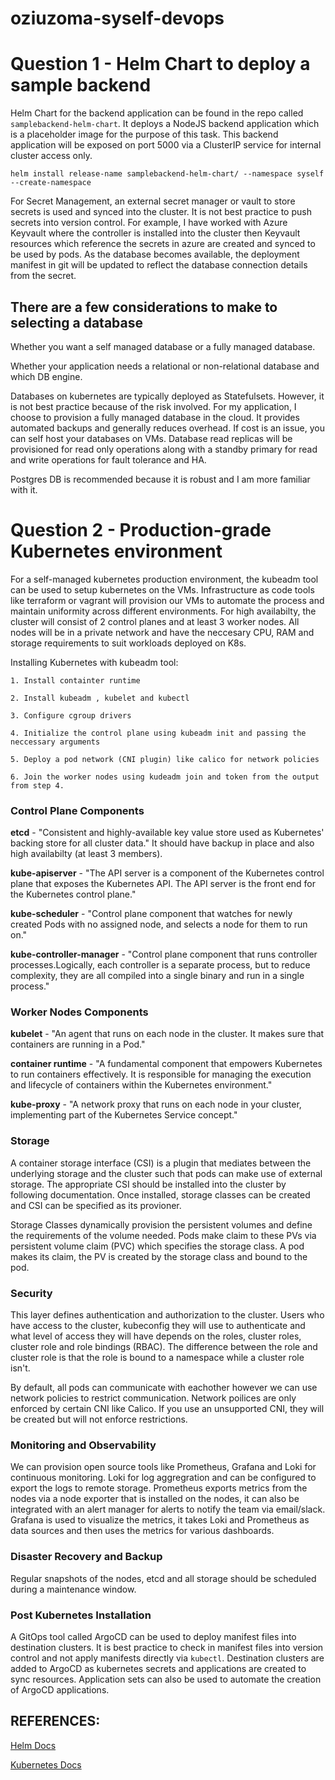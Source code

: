 # oziuzoma-syself-devops

# Question 1 - Helm Chart to deploy a sample backend

Helm Chart for the backend application can be found in the repo called `samplebackend-helm-chart`. It deploys a NodeJS backend application which is a placeholder image for the purpose of this task. This backend application will be exposed on port 5000 via a ClusterIP service for internal cluster access only. 

`helm install release-name samplebackend-helm-chart/ --namespace syself --create-namespace`

For Secret Management, an external secret manager or vault to store secrets is used and synced into the cluster. It is not best practice to push secrets into version control. For example, I have worked with Azure Keyvault where the controller is installed into the cluster then Keyvault resources which reference the secrets in azure are created and synced to be used by pods. As the database becomes available, the deployment manifest in git will be updated to reflect the database connection details from the secret. 

## There are a few considerations to make to selecting a database

Whether you want a self managed database or a fully managed database.

Whether your application needs a relational or non-relational database and which DB engine.

Databases on kubernetes are typically deployed as Statefulsets. However, it is not best practice because of the risk involved. For my application, I choose to provision a fully managed database in the cloud. It provides automated backups and generally reduces overhead. If cost is an issue, you can self host your databases on VMs. Database read replicas will be provisioned for read only operations along with a standby primary for read and write operations for fault tolerance and HA.

Postgres DB is recommended because it is robust and I am more familiar with it.

 # Question 2 - Production-grade Kubernetes environment

For a self-managed kubernetes production environment, the kubeadm tool can be used to setup kubernetes on the VMs. Infrastructure as code tools like terraform or vagrant will provision our VMs to automate the process and maintain uniformity across different environments. For high availabilty, the cluster will consist of 2 control planes and at least 3 worker nodes. All nodes will be in a private network and have the neccesary CPU, RAM and storage requirements to suit workloads deployed on K8s.

Installing Kubernetes with kubeadm tool:

    1. Install containter runtime

    2. Install kubeadm , kubelet and kubectl

    3. Configure cgroup drivers

    4. Initialize the control plane using kubeadm init and passing the neccessary arguments

    5. Deploy a pod network (CNI plugin) like calico for network policies

    6. Join the worker nodes using kudeadm join and token from the output from step 4.

 ### Control Plane Components

**etcd** - "Consistent and highly-available key value store used as Kubernetes' backing store for all cluster data." It should have backup in place and also high availabilty (at least 3 members).

**kube-apiserver** - "The API server is a component of the Kubernetes control plane that exposes the Kubernetes API. The API server is the front end for the Kubernetes control plane."

**kube-scheduler** - "Control plane component that watches for newly created Pods with no assigned node, and selects a node for them to run on."

**kube-controller-manager** - "Control plane component that runs controller processes.Logically, each controller is a separate process, but to reduce complexity, they are all compiled into a single binary and run in a single process."

 ### Worker Nodes Components

**kubelet** - "An agent that runs on each node in the cluster. It makes sure that containers are running in a Pod."

**container runtime** - "A fundamental component that empowers Kubernetes to run containers effectively. It is responsible for managing the execution and lifecycle of containers within the Kubernetes environment."

**kube-proxy** - "A network proxy that runs on each node in your cluster, implementing part of the Kubernetes Service concept."

### Storage 

A container storage interface (CSI) is a plugin that mediates between the underlying storage and the cluster such that pods can make use of external storage. The appropriate CSI should be installed into the cluster by following documentation. Once installed, storage classes can be created and CSI can be specified as its provioner.

Storage Classes dynamically provision the persistent volumes and define the requirements of the volume needed. Pods make claim to these PVs via persistent volume claim (PVC) which specifies the storage class. A pod makes its claim, the PV is created by the storage class and bound to the pod.

### Security

This layer defines authentication and authorization to the cluster. Users who have access to the cluster, kubeconfig they will use to authenticate and what level of access they will have depends on the roles, cluster roles, cluster role and role bindings (RBAC). The difference between the role and cluster role is that the role is bound to a namespace while a cluster role isn't.

By default, all pods can communicate with eachother however we can use network policies to restrict communication. Network poilices are only enforced by certain CNI like Calico. If you use an unsupported CNI, they will be created but will not enforce restrictions.


### Monitoring and Observability

We can provision open source tools like Prometheus, Grafana and Loki for continuous monitoring. Loki for log aggregration and can be configured to export the logs to remote storage. Prometheus exports metrics from the nodes via a node exporter that is installed on the nodes, it can also be integrated with an alert manager for alerts to notify the team via email/slack. Grafana is used to visualize the metrics, it takes Loki and Prometheus as data sources and then uses the metrics for various dashboards.

### Disaster Recovery and Backup

Regular snapshots of the nodes, etcd and all storage should be scheduled during a 
maintenance window. 

### Post Kubernetes Installation

A GitOps tool called ArgoCD can be used to deploy manifest files into destination clusters. It is best practice to check in manifest files into version control and not apply manifests directly via `kubectl`. Destination clusters are added to ArgoCD as kubernetes secrets and applications are created to sync resources. Application sets can also be used to automate the creation of ArgoCD applications.

 ## REFERENCES:

 [Helm Docs](https://helm.sh/docs/topics/charts/)

 [Kubernetes Docs](https://kubernetes.io/docs/home/)